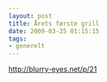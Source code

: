 ```yaml
---
layout: post
title: Årets første grill
date: 2009-03-25 01:15:15
tags: 
- generelt
---
```

<a href="http://blurry-eyes.net/p/21">http://blurry-eyes.net/p/21</a>
